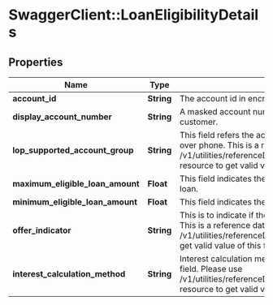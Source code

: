 # SwaggerClient::LoanEligibilityDetails

## Properties
Name | Type | Description | Notes
------------ | ------------- | ------------- | -------------
**account_id** | **String** | The account id  in encrypted format. | 
**display_account_number** | **String** | A masked account number that can be displayed to the customer. | 
**lop_supported_account_group** | **String** | This field refers the account group supported by Loan over phone. This is a reference data field. Please use /v1/utilities/referenceData/{lopSupportedAccountGroup} resource to get valid value of this field with description. | [optional] 
**maximum_eligible_loan_amount** | **Float** | This field indicates the maximum eligible amount for loan. | 
**minimum_eligible_loan_amount** | **Float** | This field indicates the minimum eligible amount for loan. | [optional] 
**offer_indicator** | **String** | This is to indicate if the offer is rate/fee/hybrid based. This is a reference data field. Please use /v1/utilities/referenceData/{offerIndicator} resource to get valid value of this field with description. | 
**interest_calculation_method** | **String** | Interest calculation method. This is a reference data field. Please use /v1/utilities/referenceData/{interestCalculationMethod} resource to get valid value of this field with description. | [optional] 

